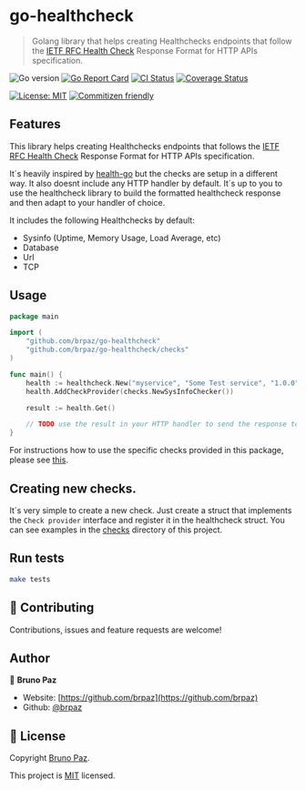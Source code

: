 
# go-healthcheck

> Golang library that helps creating Healthchecks endpoints that follow the [IETF RFC Health Check](https://tools.ietf.org/id/draft-inadarei-api-health-check-02.html) Response Format for HTTP APIs specification.

![Go version](https://img.shields.io/github/go-mod/go-version/brpaz/go-healthcheck?style=for-the-badge)
[![Go Report Card](https://goreportcard.com/badge/github.com/brpaz/go-healthcheck?style=for-the-badge)](https://goreportcard.com/report/github.com/brpaz/go-healthcheck)
[![CI Status](https://github.com/brpaz/go-healthcheck/workflows/CI/badge.svg?style=for-the-badge)](https://github.com/brpaz/go-healthcheck/actions)
[![Coverage Status](https://img.shields.io/codecov/c/github/brpaz/go-healthcheck/master.svg?style=for-the-badge)](https://codecov.io/gh/brpaz/go-healthcheck)


[![License: MIT](https://img.shields.io/badge/License-MIT-yellow.svg?style=for-the-badge)](LICENSE)
[![Commitizen friendly](https://img.shields.io/badge/commitizen-friendly-brightgreen.svg?style=for-the-badge)](http://commitizen.github.io/cz-cli/)

## Features

This library helps creating Healthchecks endpoints that follows the [IETF RFC Health Check](https://tools.ietf.org/id/draft-inadarei-api-health-check-02.html) Response Format for HTTP APIs specification.

It´s heavily inspired by [health-go](https://github.com/nelkinda/health-go) but the checks are setup in a different way. It also doesnt include any HTTP handler by default. It´s up to you to use the healthcheck library to build the formatted healthcheck response and then adapt to your handler of choice.

It includes the following Healthchecks by default:

* Sysinfo (Uptime, Memory Usage, Load Average, etc)
* Database
* Url
* TCP

## Usage

```go
package main

import (
    "github.com/brpaz/go-healthcheck"
    "github.com/brpaz/go-healthcheck/checks"
)

func main() {
    health := healthcheck.New("myservice", "Some Test service", "1.0.0", "1.0.0-SNAPSHOT")
    health.AddCheckProvider(checks.NewSysInfoChecker())

    result := health.Get()

    // TODO use the result in your HTTP handler to send the response to the health endpoint.
}
```

For instructions how to use the specific checks provided in this package, please see [this](docs/checks.md).


## Creating new checks.

It´s very simple to create a new check. Just create a struct that implements the `Check provider` interface and register it in the healthcheck struct.
You can see examples in the [checks](checks) directory of this project.

## Run tests

```sh
make tests
```


## 🤝 Contributing

Contributions, issues and feature requests are welcome!

## Author

👤 **Bruno Paz**

* Website: [https://github.com/brpaz](https://github.com/brpaz)
* Github: [@brpaz](https://github.com/brpaz)

## 📝 License

Copyright [Bruno Paz](https://github.com/brpaz).

This project is [MIT](LICENSE) licensed.


